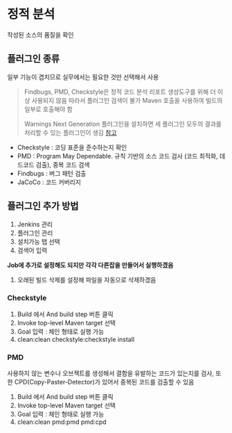 # 정적 분석
작성된 소스의 품질을 확인

## 플러그인 종류
일부 기능이 겹치므로 실무에서는 필요한 것만 선택해서 사용
> Findbugs, PMD, Checkstyle은 정적 코드 분석 리포트 생성도구를 위해 더 이상 사용되지 않음
> 따라서 플러그인 검색이 불가
> Maven 호출을 사용하여 빌드의 일부로 호출해야 함
> 
> Warnings Next Generation 플러그인을 설치하면 세 플러그인 모두의 결과를 처리할 수 있는 플러그인이 생김
> [참고](https://www.theserverside.com/blog/Coffee-Talk-Java-News-Stories-and-Opinions/Jenkins-Warnings-Plugin-CheckStyle-FindBugs-PMD-Example-Tutorial)


- Checkstyle : 코딩 표준을 준수하는지 확인 
- PMD : Program May Dependable. 규칙 기반의 소스 코드 검사 (코드 최적화, 데드코드 검출), 중복 코드 검색
- Findbugs : 버그 패턴 검출
- JaCoCo : 코드 커버리지

## 플러그인 추가 방법
1. Jenkins 관리
2. 플러그인 관리
3. 설치가능 탭 선택
4. 검색어 입력


**Job에 추가로 설정해도 되지만 각각 다른잡을 만들어서 실행하겠음**
1. 오래된 빌드 삭제를 설정해 파일을 자동으로 삭제하겠음

### Checkstyle

1. Build 에서 And build step 버튼 클릭
2. Invoke top-level Maven target 선택
3. Goal 입력 : 체인 형태로 실행 가능
4. clean:clean checkstyle:checkstyle install

### PMD
사용하지 않는 변수나 오브젝트를 생성해서 결함을 유발하는 코드가 있는지를 검사, 또한 CPD(Copy-Paster-Detector)가 있어서
중복된 코드를 검출할 수 있음

1. Build 에서 And build step 버튼 클릭
2. Invoke top-level Maven target 선택
3. Goal 입력 : 체인 형태로 실행 가능
4. clean:clean pmd:pmd pmd:cpd



